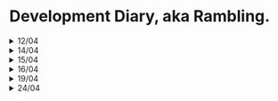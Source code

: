 # Development Diary, aka Rambling.

<details>
<summary>12/04</summary>

# Regex and linescraping
I was pondering to replace regex with my own scraper. But I got convinced that it would be bad idea, and regex is good for for that.
But in the spirit of improving this software I simplified regex string and added better reading for different formats. Last time, my regex could only handle <number>\s<chars> now it can handle x and or , after number. And the name may contain special characters.

# GUI
The short term plan is to implement two panel system to my GUI. Right panel would list cards etc, and left panel would serve as place for graphs or card images. Today evening I implemented the panels and left one got working with out a hitch.

# TODO
I also implented the method for my deckdata. So assume that I will/can implement different (Mana curve etc) graphs tomorrow.
</details>

<details>
<summary>14/04</summary>

# Filling the different cards.
One of the goals of this rewrite was to increase errorhandling. Or rather make better pipeline from cardname to card Obj. Unfortunatelu I forgot a thing. In MTG these is cards called MDFC. Modal double-faced cards. Their names are written as "Side1 // side2". This is not feasable to my software at the moment. The software refuses any MDFC and thus the decklists might be incomplete. Hopefully this is fixable with regex update.
Update:
This is due:
My data, where every card data is found, has names as "side1/side2", but every deckbuilding site export cards just as name = side1.
I need to reporgram way I look data from my file.

# GUI
The deckupload can be handled by clicking saved deck.
GUI is as big as its content. Same as Saved Decks list.
Basicly the saving and loading saved decks feel better and require less clicks.
</details>

<details>
<summary>15/04</summary>

# reading and makings cards
For some time I have had problem with
- Loading time
- Two faced cards.
Today I have fixed on problem and imporved upon another.
Now my software do not throw an error when it encounters two faced card. That naming was a problem because it is somewhat different.
The problem two was quite a hefty loading time when creating a deck. But based on my feeling, it got down a bit because I adjusted the logic.

# Enforcing format rules
Even tho this software only understand one game and one format, I am going expand on at least different formats. So this is one of the reasons I need to have these format rules enforced. If I load a deck, I need to be able to trust it is "legal". First enforceFormatRules is located in EDHDeck class. I need to think if MTGDeck is better place for it. I could just overload that function to use it in every format.

# Machine Learning
The biggest part of this ML rewrite is creating new data pipeline and writing new class for data. But because V2 has more robust foundations I think it will be much easier than last time. Also now I have experince on this software.
Today I imported some of my old code regarding vectorizing code and wrote class for ML-MTGCard.

# TODO: Tests
I still haven't wrote any tests. That is something I need to do.
</details>

<details>
<summary>16/04</summary>

# Tests
Today is the time to write tests. My strategy is to write test to "critical path".
As I said I am using PyTest. Tests are located in tests foldel.
</details>

<details>
<summary>19/04</summary>

# Card images
I value the card Image feature because, there is over 40 000 unique cards in MTG and it's fools errand trying to remember them all. Having access to card image is vital when pondering about your deck. So it is very user friendly feature.
I implemented this as follow.
In my data, I have link to Scryfall so when creating card obj, it fetches the link.
And in software when you click that card in deck prewiev, it dynamicly fetches that image and temporarily saves it and shows it.
This way There is no massive card image database in the software.
</details>

<details>
<summary>24/04</summary>

# Database update

For some while I have suffered from slow deck/card creation times. This was (ofcourse) due to horrible way to find card data. I used JSON and I just itered over it. Bascily having O(n/2) times. I dicided to implement SQLite Database to cut search times and enable better partail search and attribute search. Today I Implemented database, filled it and Created new methods. As you can imagine, load times were reduced drasticly. In the future I will implement attribute search and partial search.

Some reasons to choose Relation database, SQLite in this case.
- Two features, partial match and attribute search are important.
- SQLite has native support.
- With SQLite I don't have to care about balancing Binary trees, because DB does it for me. I was thinking about implementing Binary search tree with my data.
- SQLite gives me flexibility, when creating new features. With this software, I don't benefit from absolute search time. It just needs to be fast enought not to be noticed by user.
</details>